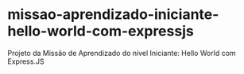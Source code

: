 # missao-aprendizado-iniciante-hello-world-com-expressjs
Projeto da Missão de Aprendizado do nível Iniciante: Hello World com Express.JS

